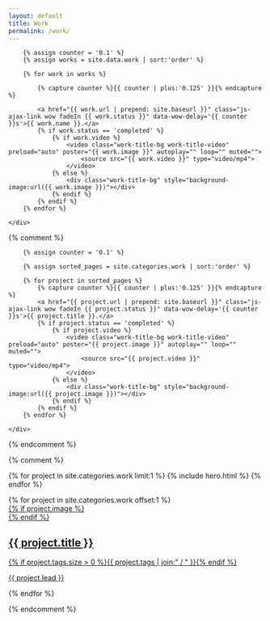 ```yaml
---
layout: default
title: Work
permalink: /work/
---
```


<section class="work-title-list" data-midnight="dark-bg" data-scroll-target="work">
	<div class="container">

		{% assign counter = '0.1' %}
		{% assign works = site.data.work | sort:'order' %}

		{% for work in works %}

			{% capture counter %}{{ counter | plus:'0.125' }}{% endcapture %}

			<a href="{{ work.url | prepend: site.baseurl }}" class="js-ajax-link wow fadeIn {{ work.status }}" data-wow-delay='{{ counter }}s'>{{ work.name }}.</a>
			{% if work.status == 'completed' %}
				{% if work.video %}
					<video class="work-title-bg work-title-video" preload="auto" poster="{{ work.image }}" autoplay="" loop="" muted="">
						<source src="{{ work.video }}" type="video/mp4">
					</video>
				{% else %}
					<div class="work-title-bg" style="background-image:url({{ work.image }})"></div>
				{% endif %}
			{% endif %}
		{% endfor %}

	</div>
</section>


{% comment %}
<section class="work-title-list" data-midnight="dark-bg" data-scroll-target="work">
	<div class="container">

		{% assign counter = '0.1' %}

		{% assign sorted_pages = site.categories.work | sort:'order' %}

		{% for project in sorted_pages %}
			{% capture counter %}{{ counter | plus:'0.125' }}{% endcapture %}
			<a href="{{ project.url | prepend: site.baseurl }}" class="js-ajax-link wow fadeIn {{ project.status }}" data-wow-delay='{{ counter }}s'>{{ project.title }}.</a>
			{% if project.status == 'completed' %}
				{% if project.video %}
					<video class="work-title-bg work-title-video" preload="auto" poster="{{ project.image }}" autoplay="" loop="" muted="">
						<source src="{{ project.video }}" type="video/mp4">
					</video>
				{% else %}
					<div class="work-title-bg" style="background-image:url({{ project.image }})"></div>
				{% endif %}
			{% endif %}
		{% endfor %}

	</div>
</section>
{% endcomment %}


{% comment %}
<!-- grid view like blog/labs -->

{% for project in site.categories.work limit:1 %}
{% include hero.html %}
{% endfor %}

<div class="post-list">
	{% for project in site.categories.work offset:1 %}
	<article class="post dark {% if project.image %} has-image {% endif %}">
		<a href="{{ project.url | prepend: site.baseurl }}">
			{% if project.image %}
			<div class="post-bg" style="background-image: url({{ project.image }});"></div>
			{% endif %}
			<div class="container">
				<h2>{{ project.title }}</h2>
				<div class="post-meta">
					{% if project.tags.size > 0 %}<span class="tags">{{ project.tags | join:" / " }}</span>{% endif %}
				</div>
				<p>{{ project.lead }}</p>
			</div>
		</a>
	</article>
	{% endfor %}
</div>

{% endcomment %}
